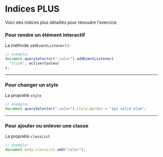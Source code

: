 # Indices PLUS

Voici des indices plus détaillés pour résoudre l'exercice:

### Pour rendre un élément interactif

La méthode `addEventListener()`:

```js
// exemple:
document.querySelector(".color").addEventListener(
  "click", activerCouleur
);
```

---

### Pour changer un style

La propriété `style`

```js
// exemple:
document.querySelector(".color").style.border = "1px solid blue";
```

---

### Pour ajouter ou enlever une classe

La propriété `classList`

```js
// exemple:
document.body.classList.add("color");
```
